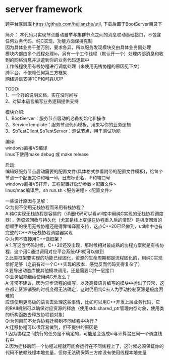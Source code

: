 # server framework
跨平台底层库 https://github.com/hujianzhe/util, 下载后置于BootServer目录下  

简介：
本代码只实现节点启动自举与集群节点之间的消息联动基础接口，不包含任何业务代码，纯C实现，功能方面保持克制  
因为具体业务千差万别，要求各异，所以服务发现模块交由具体业务侧处理  
模块内部由多个线程处理io，另有一个工作线程（默认开一个）处理内部消息和收到的网络消息并派遣到你的业务代码逻辑中  
工作线程使用有栈协程进行调度处理（未使用无栈协程的原因见下文）  
跨平台，不依赖任何第三方框架  
网络通信支持TCP和可靠UDP  

TODO:  
1、一个好的说明文档，实在没时间写  
2、对脚本语言编写业务逻辑提供支持  

模块介绍:  
1、BootServer：服务节点启动的必备初始化和操作  
2、ServiceTemplate：服务节点代码模板，用来写你的业务逻辑  
3、SoTestClient,SoTestServer：测试节点，用于测试功能  

编译:  
windows直接VS编译  
linux下使用make debug 或 make release  

启动:  
编辑好服务节点启动需要的配置文件(具体格式参看附带的配置文件模板)，给每个节点一个配置文件和唯一id，日志标识名，IP和端口号  
windows直接VS打开，工程配置好启动参数  <配置文件>  
linux/mac编译后，sh run.sh <服务进程> <配置文件>  

一些设计原因与见解：  
Q:为何不使用无栈协程而采用有栈协程？  
A:纯C实现无栈协程是容易的（详细代码可以看util库中用纯C实现的无栈协程调度器），但资源回收与持久化（尤其是栈上变量在协程重入后的情形）是极度困难的  
  想顺手的使用无栈协程还是得靠编译器支持，这点C++20已经做到，util库中也有完整的C++20无栈协程调度器实现  
Q:为何不直接用C++做框架？  
A:1.写这套代码时候，C++20还没出现，那时候相对最成熟的协程方案就是有栈协程，这个用C通过调用对应平台系统API就可以做到  
  2.此类框架要实现的功能已经固化，资源的生命周期都是流程固化的，用纯C实现恰好足够（之前有过一个C++实现的版本，感觉反而代码变得复杂了）  
  3.要导出动态库被其他模块调用，还是需要C封一层接口  
Q:业务层能继续使用纯C开发么？  
A:非常不建议，因为异步流程的编写，以及高级语言编写的模块中抛出了异常，这些都让资源销毁的时机变得无法确定，这时仍用纯C去人为手动控制资源是极度困难的  
  应该使用更高级的语言去处理这些事情，比如可以用C++开发上层业务代码，它的RAII机制可以确保对应资源的释放（使用std::shared_ptr管理内存对象，使用类的析构函数去释放协程锁对象）  
Q:为何目前不允许协程迁移到不同线程中执行？  
A:迁移协程可以很容易做到，但不提供的原因是  
  1.因为协程之间执行的任务是不确定的，可能是会造成io与计算混在同一个调度线程中  
  2.因为迁移后同一个协程过程就可能会运行在不同线程上了，这时候必须保证你的代码不依赖线程本地变量，但你无法确保第三方库没有使用线程本地变量  
